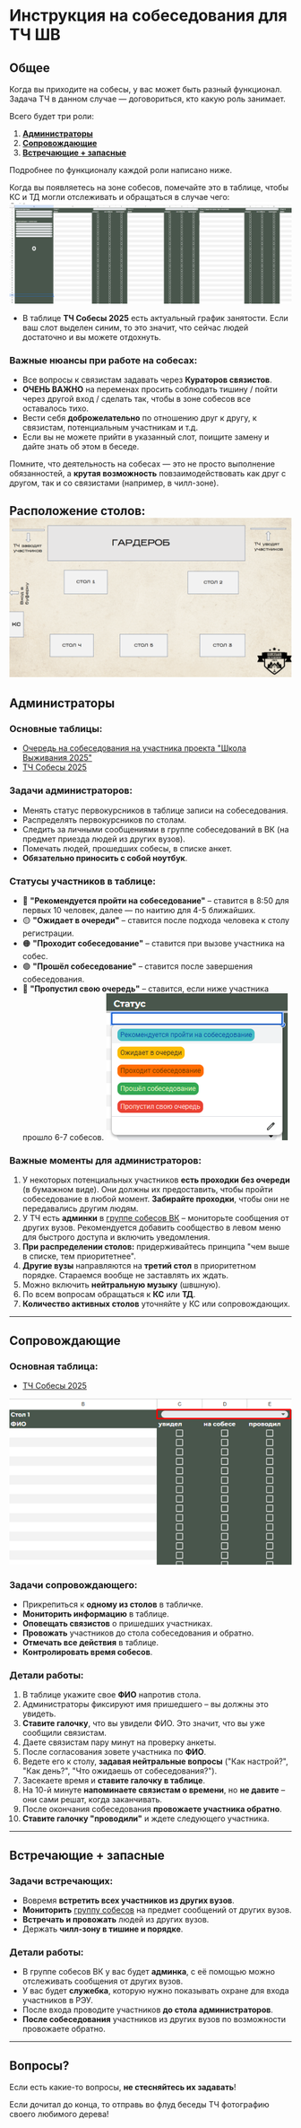 # Инструкция на собеседования для ТЧ ШВ

## Общее
Когда вы приходите на собесы, у вас может быть разный функционал. Задача ТЧ в данном случае — договориться, кто какую роль занимает.

Всего будет три роли:
1. [**Администраторы**](#администраторы)
2. [**Сопровождающие**](#сопровождающие)
3. [**Встречающие + запасные**](#встречающие--запасные)

Подробнее по функционалу каждой роли написано ниже.

Когда вы появляетесь на зоне собесов, помечайте это в таблице, чтобы КС и ТД могли отслеживать и обращаться в случае чего:
![](Картинки_для_инструкции_на_собесы/тч_запись_в_слоты.png)
- В таблице **ТЧ Собесы 2025** есть актуальный график занятости. Если ваш слот выделен синим, то это значит, что сейчас людей достаточно и вы можете отдохнуть.

### Важные нюансы при работе на собесах:
- Все вопросы к связистам задавать через **Кураторов связистов**.
- **ОЧЕНЬ ВАЖНО** на переменах просить соблюдать тишину / пойти через другой вход / сделать так, чтобы в зоне собесов все оставалось тихо.
- Вести себя **доброжелательно** по отношению друг к другу, к связистам, потенциальным участникам и т.д.
- Если вы не можете прийти в указанный слот, поищите замену и дайте знать об этом в беседе.

Помните, что деятельность на собесах — это не просто выполнение обязанностей, а **крутая возможность** повзаимодействовать как друг с другом, так и со связистами (например, в чилл-зоне).

Расположение столов:
![](Картинки_для_инструкции_на_собесы/схема_собесы.png)
---

## Администраторы
### Основные таблицы:
- [Очередь на собеседования на участника проекта "Школа Выживания 2025"](https://docs.google.com/spreadsheets/d/14KzGUki3NoheR56DyfW1ImqOWapHtp-6fXUxZ16PxzY)
- [ТЧ Собесы 2025](https://docs.google.com/spreadsheets/d/12OMhLhAzxOErj3K_2LYauJIbEUTT33nqQJ0S60g9794)


### Задачи администраторов:
- Менять статус первокурсников в таблице записи на собеседования.
- Распределять первокурсников по столам.
- Следить за личными сообщениями в группе собеседований в ВК (на предмет приезда людей из других вузов).
- Помечать людей, прошедших собесы, в списке анкет.
- **Обязательно приносить с собой ноутбук**.

### Статусы участников в таблице:
- 🔵 **"Рекомендуется пройти на собеседование"** – ставится в 8:50 для первых 10 человек, далее — по наитию для 4-5 ближайших.
- 🟡 **"Ожидает в очереди"** – ставится после подхода человека к столу регистрации.
- 🟠 **"Проходит собеседование"** – ставится при вызове участника на собес.
- 🟢 **"Прошёл собеседование"** – ставится после завершения собеседования.
- 🔴 **"Пропустил свою очередь"** – ставится, если ниже участника прошло 6-7 собесов.
![](Картинки_для_инструкции_на_собесы/статус_на_собесах.png)

### Важные моменты для администраторов:
1. У некоторых потенциальных участников **есть проходки без очереди** (в бумажном виде). Они должны их предоставить, чтобы пройти собеседование в любой момент. **Забирайте проходки**, чтобы они не передавались другим людям.
2. У ТЧ есть **админки** в [группе собесов ВК](https://vk.com/sossobes2025) – мониторьте сообщения от других вузов. Рекомендуется добавить сообщество в левом меню для быстрого доступа и включить уведомления.
3. **При распределении столов:** придерживайтесь принципа "чем выше в списке, тем приоритетнее".
4. **Другие вузы** направляются на **третий стол** в приоритетном порядке. Стараемся вообще не заставлять их ждать.
5. Можно включить **нейтральную музыку** (швшную).
6. По всем вопросам обращаться к **КС** или **ТД**.
7. **Количество активных столов** уточняйте у КС или сопровождающих.

---

## Сопровождающие
### Основная таблица:
- [ТЧ Собесы 2025](https://docs.google.com/spreadsheets/d/12OMhLhAzxOErj3K_2LYauJIbEUTT33nqQJ0S60g9794)
  
![](Картинки_для_инструкции_на_собесы/сопровождающие.png)

### Задачи сопровождающего:
- Прикрепиться к **одному из столов** в табличке.
- **Мониторить информацию** в таблице.
- **Оповещать связистов** о пришедших участниках.
- **Провожать** участников до стола собеседования и обратно.
- **Отмечать все действия** в таблице.
- **Контролировать время собесов**.

### Детали работы:
1. В таблице укажите свое **ФИО** напротив стола.
2. Администраторы фиксируют имя пришедшего – вы должны это увидеть.
3. **Ставите галочку**, что вы увидели ФИО. Это значит, что вы уже сообщили связистам.
4. Даете связистам пару минут на проверку анкеты.
5. После согласования зовете участника по **ФИО**.
6. Ведете его к столу, **задавая нейтральные вопросы** ("Как настрой?", "Как день?", "Что ожидаешь от собеседования?").
7. Засекаете время и **ставите галочку в таблице**.
8. На 10-й минуте **напоминаете связистам о времени**, но **не давите** – они сами решат, когда заканчивать.
9. После окончания собеседования **провожаете участника обратно**.
10. **Ставите галочку "проводили"** и ждете следующего участника.

---

## Встречающие + запасные
### Задачи встречающих:
- Вовремя **встретить всех участников из других вузов**.
- **Мониторить** [группу собесов](https://vk.com/sossobes2025) на предмет сообщений от других вузов.
- **Встречать и провожать** людей из других вузов.
- Держать **чилл-зону в тишине и порядке**.

### Детали работы:
- В группе собесов ВК у вас будет **админка**, с её помощью можно отслеживать сообщения от других вузов.
- У вас будет **служебка**, которую нужно показывать охране для входа участников в РЭУ.
- После входа проводите участников **до стола администраторов**.
- **После собеседования** участников из других вузов по возможности провожаете обратно.

---

## Вопросы?
Если есть какие-то вопросы, **не стесняйтесь их задавать**!

Если дочитал до конца, то отправь во флуд беседы ТЧ фотографию своего любимого дерева!
